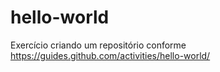 # hello-world
Exercício criando um repositório conforme https://guides.github.com/activities/hello-world/
